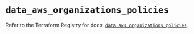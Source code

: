 # `data_aws_organizations_policies`

Refer to the Terraform Registry for docs: [`data_aws_organizations_policies`](https://registry.terraform.io/providers/hashicorp/aws/6.2.0/docs/data-sources/organizations_policies).
